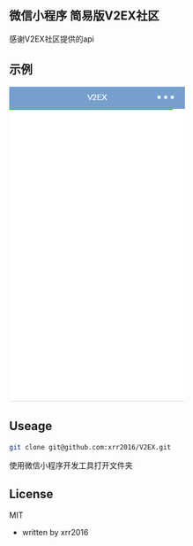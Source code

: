 ## 微信小程序 简易版V2EX社区

感谢V2EX社区提供的api

## 示例
![start](./demo/start.gif)

## Useage

```bash
git clone git@github.com:xrr2016/V2EX.git
```

使用微信小程序开发工具打开文件夹

## License
   MIT

- written by xrr2016
